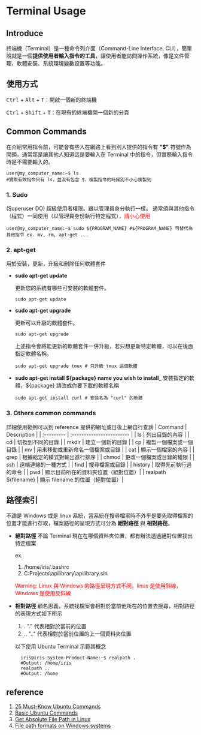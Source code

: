 # Terminal Usage

## Introduce 
終端機（Terminal）是一種命令列介面（Command-Line Interface, CLI），簡單說就是一個<b>提供使用者輸入指令的工具</b>，讓使用者能訪問操作系統，像是文件管理、軟體安裝、系統環境變數設置等功能。

## 使用方式
<kbd>Ctrl</kbd> + <kbd>Alt</kbd> + <kbd>T</kbd>：開啟一個新的終端機

<kbd>Ctrl</kbd> + <kbd>Shift</kbd> + <kbd>T</kbd>：在現有的終端機開一個新的分頁

## Common Commands
在介紹常用指令前，可能會有些人在網路上看到別人提供的指令有 <b>"\$"</b> 符號作為開頭，通常那是讓其他人知道這是要輸入在 Terminal 中的指令，但實際輸入指令時是不需要輸入的。

```bash=
user@my_computer_name:~$ ls 
#實際有效指令只有 ls，並沒有包含 $，複製指令的時候別不小心複製到
```

### 1. Sudo

(Superuser DO) 超級使用者權限。跟以管理員身分執行一樣。
通常須與其他指令（程式）一同使用（以管理員身份執行特定程式），<font color="red">請小心使用</font>

```bash=
user@my_computer_name:~$ sudo ${PROGRAM_NAME} #${PROGRAM_NAME} 可替代為其他指令 ex. mv, rm, apt-get ...
```

### 2. apt-get

用於安裝，更新，升級和刪除任何軟體套件

- **sudo apt-get update**

    更新您的系統有哪些可安裝的軟體套件。

  ```bash=
  sudo apt-get update
  ```

- **sudo apt-get upgrade**

    更新可以升級的軟體套件。

  ```bash=
  sudo apt-get upgrade
  ```

    上述指令會將能更新的軟體套件一併升級，若只想更新特定軟體，可以在後面指定軟體名稱。

  ```
  sudo apt-get upgrade tmux # 只升級 tmux 這個軟體
  ```

- **sudo apt-get install ${package} name you wish to install_**
  安裝指定的軟體，\${package} 請改成你要下載的軟體名稱

  ```
  sudo apt-get install curl # 安裝名為 "curl" 的軟體
  ```
 
### 3. Others common commands
  詳細使用範例可以到 reference 提供的網址或日後上網自行查詢
  | Command    | Description                |
  | :--------- | :------------------------ |
  | ls         | 列出目錄的內容 |
  | cd         | 切換到不同的目錄 |
  | mkdir      | 建立一個新的目錄 |
  | cp         | 複製一個檔案或一個目錄 |
  | mv         | 用來移動或重新命名一個檔案或目錄 |
  | cat        | 顯示一個檔案的內容 |
  | grep       | 根據給定的模式對輸出進行排序 |
  | chmod      | 更改一個檔案或目錄的權限 |
  | ssh        | 遠端連線的一種方式 |
  | find       | 搜尋檔案或目錄 |
  | history    | 取得先前執行過的命令  |
  | pwd        | 顯示目前所在的資料夾位置（絕對位置）|
  | realpath ${filename}        | 顯示 filename 的位置（絕對位置）|
## 路徑索引
不論是 Windows 或是 linux 系統，當系統在搜尋檔案時不外乎是要先取得檔案的位置才能進行存取，檔案路徑的呈現方式可分為 <b>絕對路徑</b> 與 <b>相對路徑</b>。

- **絕對路徑**
  不論 Terminal 現在在哪個資料夾位置，都有辦法透過絕對位置找出特定檔案 

  ex. 
    1. /home/iris/.bashrc 
    2. C:Projects\apilibrary\apilibrary.sln

  <font color=red>Warning: Linux 與 Windows 的路徑呈現方式不同，linux 是使用斜線，Windows 是使用反斜線</font>

- **相對路徑**
  顧名思義，系統找檔案會相對於當前他所在的位置去搜尋，相對路徑的表現方式如下所示
  
  1. .
    "." 代表相對於當前的位置
  2. ..
    ".." 代表相對於當前位置的上一個資料夾位置
  
  以下使用 Ubuntu Terminal 示範其概念
  ```bash=
    iris@iris-System-Product-Name:~$ realpath .
    #Output: /home/iris
    realpath ..
    #Output: /home 
  ```
## reference
1. [25 Must-Know Ubuntu Commands](https://learnubuntu.com/top-ubuntu-commands/)
2. [Basic Ubuntu Commands](https://gist.github.com/TechRancher/770a7a2ab7f0edb687e8048e538122e3)
3. [Get Absolute File Path in Linux](https://linuxhandbook.com/get-file-path/)
4. [File path formats on Windows systems](https://learn.microsoft.com/en-us/dotnet/standard/io/file-path-formats)